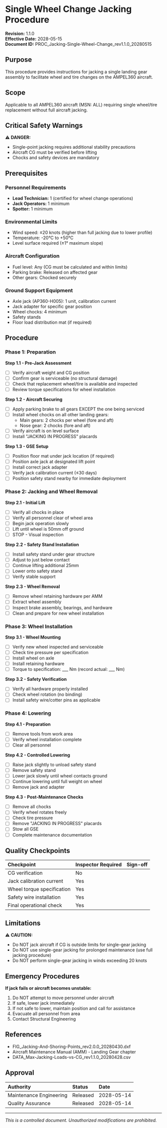 # Single Wheel Change Jacking Procedure
**Revision:** 1.1.0  
**Effective Date:** 2028-05-15  
**Document ID:** PROC_Jacking-Single-Wheel-Change_rev1.1.0_20280515

## Purpose
This procedure provides instructions for jacking a single landing gear assembly to facilitate wheel and tire changes on the AMPEL360 aircraft.

## Scope
Applicable to all AMPEL360 aircraft (MSN: ALL) requiring single wheel/tire replacement without full aircraft jacking.

## Critical Safety Warnings

⚠️ **DANGER:**
- Single-point jacking requires additional stability precautions
- Aircraft CG must be verified before lifting
- Chocks and safety devices are mandatory

## Prerequisites

### Personnel Requirements
- **Lead Technician:** 1 (certified for wheel change operations)
- **Jack Operators:** 1 minimum
- **Spotter:** 1 minimum

### Environmental Limits
- Wind speed: ≤20 knots (higher than full jacking due to lower profile)
- Temperature: -20°C to +50°C
- Level surface required (±1° maximum slope)

### Aircraft Configuration
- Fuel level: Any (CG must be calculated and within limits)
- Parking brake: Released on affected gear
- Other gears: Chocked securely

### Ground Support Equipment
- Axle jack (AP360-H005): 1 unit, calibration current
- Jack adapter for specific gear position
- Wheel chocks: 4 minimum
- Safety stands
- Floor load distribution mat (if required)

## Procedure

### Phase 1: Preparation

**Step 1.1 - Pre-Jack Assessment**
- [ ] Verify aircraft weight and CG position
- [ ] Confirm gear is serviceable (no structural damage)
- [ ] Check that replacement wheel/tire is available and inspected
- [ ] Review torque specifications for wheel installation

**Step 1.2 - Aircraft Securing**
- [ ] Apply parking brake to all gears EXCEPT the one being serviced
- [ ] Install wheel chocks on all other landing gears:
  - Main gears: 2 chocks per wheel (fore and aft)
  - Nose gear: 2 chocks (fore and aft)
- [ ] Verify aircraft is on level surface
- [ ] Install "JACKING IN PROGRESS" placards

**Step 1.3 - GSE Setup**
- [ ] Position floor mat under jack location (if required)
- [ ] Position axle jack at designated lift point
- [ ] Install correct jack adapter
- [ ] Verify jack calibration current (≤30 days)
- [ ] Position safety stand nearby for immediate deployment

### Phase 2: Jacking and Wheel Removal

**Step 2.1 - Initial Lift**
- [ ] Verify all chocks in place
- [ ] Verify all personnel clear of wheel area
- [ ] Begin jack operation slowly
- [ ] Lift until wheel is 50mm off ground
- [ ] STOP - Visual inspection

**Step 2.2 - Safety Stand Installation**
- [ ] Install safety stand under gear structure
- [ ] Adjust to just below contact
- [ ] Continue lifting additional 25mm
- [ ] Lower onto safety stand
- [ ] Verify stable support

**Step 2.3 - Wheel Removal**
- [ ] Remove wheel retaining hardware per AMM
- [ ] Extract wheel assembly
- [ ] Inspect brake assembly, bearings, and hardware
- [ ] Clean and prepare for new wheel installation

### Phase 3: Wheel Installation

**Step 3.1 - Wheel Mounting**
- [ ] Verify new wheel inspected and serviceable
- [ ] Check tire pressure per specification
- [ ] Install wheel on axle
- [ ] Install retaining hardware
- [ ] Torque to specification: ___ Nm (record actual: ___ Nm)

**Step 3.2 - Safety Verification**
- [ ] Verify all hardware properly installed
- [ ] Check wheel rotation (no binding)
- [ ] Install safety wire/cotter pins as applicable

### Phase 4: Lowering

**Step 4.1 - Preparation**
- [ ] Remove tools from work area
- [ ] Verify wheel installation complete
- [ ] Clear all personnel

**Step 4.2 - Controlled Lowering**
- [ ] Raise jack slightly to unload safety stand
- [ ] Remove safety stand
- [ ] Lower jack slowly until wheel contacts ground
- [ ] Continue lowering until full weight on wheel
- [ ] Remove jack and adapter

**Step 4.3 - Post-Maintenance Checks**
- [ ] Remove all chocks
- [ ] Verify wheel rotates freely
- [ ] Check tire pressure
- [ ] Remove "JACKING IN PROGRESS" placards
- [ ] Stow all GSE
- [ ] Complete maintenance documentation

## Quality Checkpoints

| Checkpoint | Inspector Required | Sign-off |
| :--- | :--- | :--- |
| CG verification | No | |
| Jack calibration current | Yes | |
| Wheel torque specification | Yes | |
| Safety wire installation | Yes | |
| Final operational check | Yes | |

## Limitations

⚠️ **CAUTION:**
- Do NOT jack aircraft if CG is outside limits for single-gear jacking
- Do NOT use single-gear jacking for prolonged maintenance (use full jacking procedure)
- Do NOT perform single-gear jacking in winds exceeding 20 knots

## Emergency Procedures

**If jack fails or aircraft becomes unstable:**
1. Do NOT attempt to move personnel under aircraft
2. If safe, lower jack immediately
3. If not safe to lower, maintain position and call for assistance
4. Evacuate all personnel from area
5. Contact Structural Engineering

## References
- FIG_Jacking-And-Shoring-Points_rev2.0.0_20280430.dxf
- Aircraft Maintenance Manual (AMM) - Landing Gear chapter
- DATA_Max-Jacking-Loads-vs-CG_rev1.1.0_20280428.csv

## Approval

| Authority | Status | Date |
| :--- | :--- | :--- |
| Maintenance Engineering | Released | 2028-05-14 |
| Quality Assurance | Released | 2028-05-14 |

---
*This is a controlled document. Unauthorized modifications are prohibited.*
